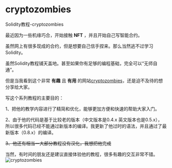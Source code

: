 # cryptozombies
Solidity教程-cryptozombies

最近因为一些机缘巧合，开始接触 **NFT** ，并且开始自己写智能合约。

虽然网上有很多现成的合约，但是想要自己信手捏来。那么当然逃不过学习Solidity。

虽然Solidity教程铺天盖地。甚至如果你有足够的编程基础，完全可以“无师自通”。

但是当我看到这个非常 **有趣** 且 **有用** 的网站[cryptozombies](https://cryptozombies.io/)，还是迫不及待的想分享给大家。

写这个系列教程的主要目的：

1、把他的教学内容进行了精简和优化，能够更加方便和快速的帮助大家入门。

2、由于他的代码是基于比较老的版本（中文版本是0.4.x 英文版本也是0.5.x），所以很多代码已经不能通过新版本的编译。我更新了他过时的语法，并且通过了最新版本（0.8.x）的编译。

~~3、他还有相当一大部分教程没有汉化，我想把他完成~~


当然，有时间的朋友还是建议直接体验他的教程，很多有趣的交互非常不错。
![cryptozombies](https://img-blog.csdnimg.cn/5ea74f44a8eb409fb89a576679aebdc2.png?x-oss-process=image/watermark,type_d3F5LXplbmhlaQ,shadow_50,text_Q1NETiBAR3JlZW5QZWVs,size_20,color_FFFFFF,t_70,g_se,x_16#pic_center)
